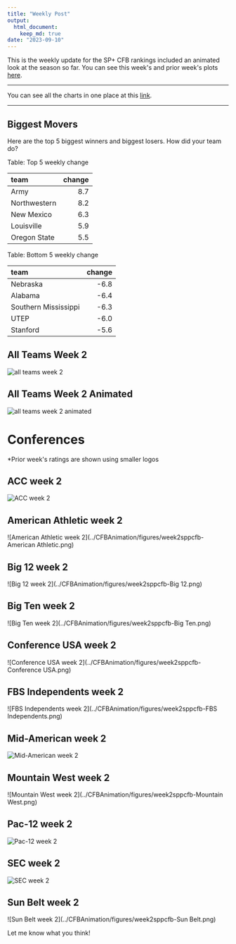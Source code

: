 ```yaml
---
title: "Weekly Post"
output: 
  html_document:
    keep_md: true
date: "2023-09-10"
---
```


This is the weekly update for the SP+ CFB rankings included an animated look at the season so far. You can see this week's and prior week's plots [here](https://www.reddit.com/r/CFB/comments/16btt72/oc_cfb_2023_weekly_offensive_and_defensive/?utm_source=share&utm_medium=web2x&context=3).

***

You can see all the charts in one place at this [link](../CFBAnimation/WeeklyPost).

***

## Biggest Movers

Here are the top 5 biggest winners and biggest losers. How did your team do?




Table: Top 5 weekly change

|team         | change|
|:------------|------:|
|Army         |    8.7|
|Northwestern |    8.2|
|New Mexico   |    6.3|
|Louisville   |    5.9|
|Oregon State |    5.5|


Table: Bottom 5 weekly change

|team                 | change|
|:--------------------|------:|
|Nebraska             |   -6.8|
|Alabama              |   -6.4|
|Southern Mississippi |   -6.3|
|UTEP                 |   -6.0|
|Stanford             |   -5.6|

## All Teams Week 2

![all teams week 2](../CFBAnimation/figures/week2sppcfb.png)

## All Teams Week 2 Animated

![all teams week 2 animated](../CFBAnimation/figures/CFBEfficiency-week2.gif)

# Conferences

*Prior week's ratings are shown using smaller logos


## ACC week 2


![ACC week 2](../CFBAnimation/figures/week2sppcfb-ACC.png)


## American Athletic week 2


![American Athletic week 2](../CFBAnimation/figures/week2sppcfb-American Athletic.png)


## Big 12 week 2


![Big 12 week 2](../CFBAnimation/figures/week2sppcfb-Big 12.png)


## Big Ten week 2


![Big Ten week 2](../CFBAnimation/figures/week2sppcfb-Big Ten.png)


## Conference USA week 2


![Conference USA week 2](../CFBAnimation/figures/week2sppcfb-Conference USA.png)


## FBS Independents week 2


![FBS Independents week 2](../CFBAnimation/figures/week2sppcfb-FBS Independents.png)


## Mid-American week 2


![Mid-American week 2](../CFBAnimation/figures/week2sppcfb-Mid-American.png)


## Mountain West week 2


![Mountain West week 2](../CFBAnimation/figures/week2sppcfb-Mountain West.png)


## Pac-12 week 2


![Pac-12 week 2](../CFBAnimation/figures/week2sppcfb-Pac-12.png)


## SEC week 2


![SEC week 2](../CFBAnimation/figures/week2sppcfb-SEC.png)


## Sun Belt week 2


![Sun Belt week 2](../CFBAnimation/figures/week2sppcfb-Sun Belt.png)


Let me know what you think!
